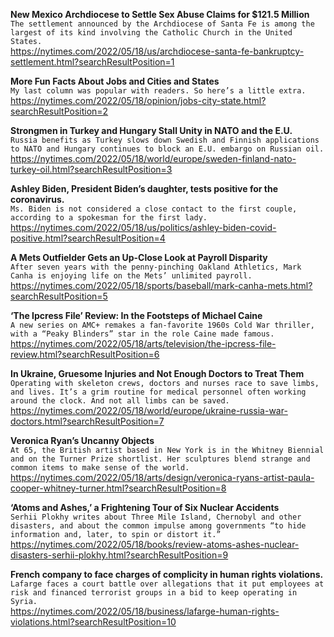 **New Mexico Archdiocese to Settle Sex Abuse Claims for $121.5 Million**\
`The settlement announced by the Archdiocese of Santa Fe is among the largest of its kind involving the Catholic Church in the United States.`\
https://nytimes.com/2022/05/18/us/archdiocese-santa-fe-bankruptcy-settlement.html?searchResultPosition=1

**More Fun Facts About Jobs and Cities and States**\
`My last column was popular with readers. So here’s a little extra.`\
https://nytimes.com/2022/05/18/opinion/jobs-city-state.html?searchResultPosition=2

**Strongmen in Turkey and Hungary Stall Unity in NATO and the E.U.**\
`Russia benefits as Turkey slows down Swedish and Finnish applications to NATO and Hungary continues to block an E.U. embargo on Russian oil.`\
https://nytimes.com/2022/05/18/world/europe/sweden-finland-nato-turkey-oil.html?searchResultPosition=3

**Ashley Biden, President Biden’s daughter, tests positive for the coronavirus.**\
`Ms. Biden is not considered a close contact to the first couple, according to a spokesman for the first lady.`\
https://nytimes.com/2022/05/18/us/politics/ashley-biden-covid-positive.html?searchResultPosition=4

**A Mets Outfielder Gets an Up-Close Look at Payroll Disparity**\
`After seven years with the penny-pinching Oakland Athletics, Mark Canha is enjoying life on the Mets’ unlimited payroll.`\
https://nytimes.com/2022/05/18/sports/baseball/mark-canha-mets.html?searchResultPosition=5

**‘The Ipcress File’ Review: In the Footsteps of Michael Caine**\
`A new series on AMC+ remakes a fan-favorite 1960s Cold War thriller, with a “Peaky Blinders” star in the role Caine made famous.`\
https://nytimes.com/2022/05/18/arts/television/the-ipcress-file-review.html?searchResultPosition=6

**In Ukraine, Gruesome Injuries and Not Enough Doctors to Treat Them**\
`Operating with skeleton crews, doctors and nurses race to save limbs, and lives. It’s a grim routine for medical personnel often working around the clock. And not all limbs can be saved.`\
https://nytimes.com/2022/05/18/world/europe/ukraine-russia-war-doctors.html?searchResultPosition=7

**Veronica Ryan’s Uncanny Objects**\
`At 65, the British artist based in New York is in the Whitney Biennial and on the Turner Prize shortlist. Her sculptures blend strange and common items to make sense of the world.`\
https://nytimes.com/2022/05/18/arts/design/veronica-ryans-artist-paula-cooper-whitney-turner.html?searchResultPosition=8

**‘Atoms and Ashes,’ a Frightening Tour of Six Nuclear Accidents**\
`Serhii Plokhy writes about Three Mile Island, Chernobyl and other disasters, and about the common impulse among governments “to hide information and, later, to spin or distort it.”`\
https://nytimes.com/2022/05/18/books/review-atoms-ashes-nuclear-disasters-serhii-plokhy.html?searchResultPosition=9

**French company to face charges of complicity in human rights violations.**\
`Lafarge faces a court battle over allegations that it put employees at risk and financed terrorist groups in a bid to keep operating in Syria.`\
https://nytimes.com/2022/05/18/business/lafarge-human-rights-violations.html?searchResultPosition=10

